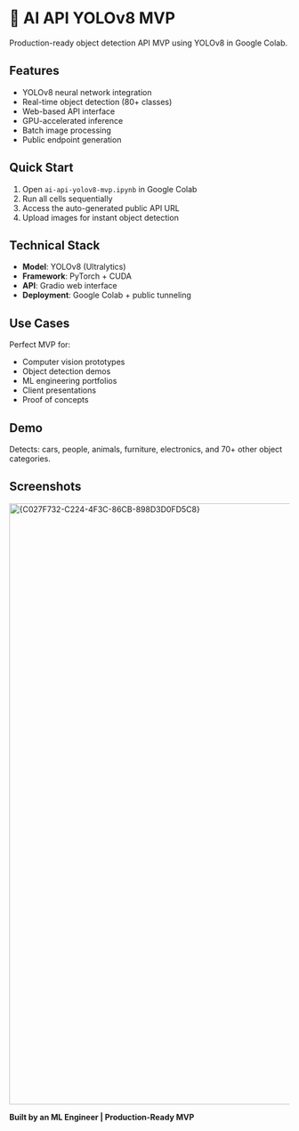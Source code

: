 # 🎯 AI API YOLOv8 MVP

Production-ready object detection API MVP using YOLOv8 in Google Colab.

## Features
- YOLOv8 neural network integration
- Real-time object detection (80+ classes)
- Web-based API interface
- GPU-accelerated inference
- Batch image processing
- Public endpoint generation

## Quick Start
1. Open `ai-api-yolov8-mvp.ipynb` in Google Colab
2. Run all cells sequentially
3. Access the auto-generated public API URL
4. Upload images for instant object detection

## Technical Stack
- **Model**: YOLOv8 (Ultralytics)
- **Framework**: PyTorch + CUDA
- **API**: Gradio web interface
- **Deployment**: Google Colab + public tunneling

## Use Cases
Perfect MVP for:
- Computer vision prototypes
- Object detection demos
- ML engineering portfolios
- Client presentations
- Proof of concepts

## Demo
Detects: cars, people, animals, furniture, electronics, and 70+ other object categories.

## Screenshots
<img width="1920" height="1080" alt="{C027F732-C224-4F3C-86CB-898D3D0FD5C8}" src="https://github.com/user-attachments/assets/82e2d706-bd50-43dc-a4f4-c2707368fb51" />

**Built by an ML Engineer | Production-Ready MVP**
